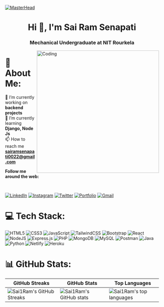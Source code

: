 [![MasterHead](https://repository-images.githubusercontent.com/588181932/e36ec678-7984-4cdd-8e4c-a3932772ff8e)](https://Sai1Ram.io)
<h1 align="center">Hi 👋, I'm Sai Ram Senapati</h1>
<h3 align="center">Mechanical Undergraduate at NIT Rourkela</h3>
<img align="right" alt="Coding" width="400" src="https://www.careerguide.com/career/wp-content/uploads/2020/03/full-stack-development.gif"/>

# 💫 About Me:
🔭 I’m currently working on **backend projects**<br>🌱 I’m currently learning **Django, Node Js**<br>📫 How to reach me **sairamsenapati0022@gmail.com**<br>

<p><strong>Follow me around the web:</strong></p><br>

<a href="https://www.linkedin.com/in/sai1ram/" target="_blank"><img src="https://img.shields.io/badge/-sai1ram-blue?style=flat-square&logo=Linkedin&logoColor=white&link=https://www.linkedin.com/in/sai1ram/" alt="LinkedIn"></a>
<a href="https://instagram.com/__sai_ram_senapati?igshid=ZDdkNTZiNTM=" target="_blank"><img src="https://img.shields.io/badge/-sai_ram_senapati-e4405f?style=flat-square&logo=Instagram&logoColor=white&link=https://instagram.com/__sai_ram_senapati?igshid=ZDdkNTZiNTM=" alt="Instagram"></a>
<a href="https://twitter.com/SaiRam00223" target="_blank"><img src="https://img.shields.io/badge/SaiRam00223-000000?style=flat-square&logo=Twitter&logoColor=blue&link=https://twitter.com/SaiRam00223" alt="Twitter"></a>
<a href="https://sairamsenapati.netlify.app/" target="_blank"><img src="https://img.shields.io/badge/sairamsenapati.com-0D4B89?style=flat-square&logo=React&logoColor=white&link=https://sairamsenapati.netlify.app/" alt="Portfolio"></a>
<a href="mailto:sairamsenapati0022@gmail.com" target="_blank"><img src="https://img.shields.io/badge/-sairam-d14836?style=flat-square&logo=Gmail&logoColor=white&link=mailto:sairamsenapati0022@gmail.com" alt="Gmail"></a>




# 💻 Tech Stack:
![HTML5](https://img.shields.io/badge/html5-%23E34F26.svg?style=plastic&logo=html5&logoColor=white) ![CSS3](https://img.shields.io/badge/css3-%231572B6.svg?style=plastic&logo=css3&logoColor=white) ![JavaScript](https://img.shields.io/badge/javascript-%23323330.svg?style=plastic&logo=javascript&logoColor=%23F7DF1E) ![TailwindCSS](https://img.shields.io/badge/tailwindcss-%2338B2AC.svg?style=plastic&logo=tailwind-css&logoColor=white) ![Bootstrap](https://img.shields.io/badge/bootstrap-%23563D7C.svg?style=plastic&logo=bootstrap&logoColor=white) ![React](https://img.shields.io/badge/react-%2320232a.svg?style=plastic&logo=react&logoColor=%2361DAFB) ![NodeJS](https://img.shields.io/badge/node.js-6DA55F?style=plastic&logo=node.js&logoColor=white) ![Express.js](https://img.shields.io/badge/express.js-%23404d59.svg?style=plastic&logo=express&logoColor=%2361DAFB) ![PHP](https://img.shields.io/badge/php-%23777BB4.svg?style=plastic&logo=php&logoColor=white) ![MongoDB](https://img.shields.io/badge/MongoDB-%234ea94b.svg?style=plastic&logo=mongodb&logoColor=white) ![MySQL](https://img.shields.io/badge/mysql-%2300f.svg?style=plastic&logo=mysql&logoColor=white) ![Postman](https://img.shields.io/badge/Postman-FF6C37?style=plastic&logo=postman&logoColor=white) ![Java](https://img.shields.io/badge/java-%23ED8B00.svg?style=plastic&logo=java&logoColor=white) ![Python](https://img.shields.io/badge/python-3670A0?style=plastic&logo=python&logoColor=ffdd54) ![Netlify](https://img.shields.io/badge/netlify-%23000000.svg?style=plastic&logo=netlify&logoColor=#00C7B7) ![Heroku](https://img.shields.io/badge/heroku-%23430098.svg?style=plastic&logo=heroku&logoColor=white)
# 📊 GitHub Stats:

GitHub Streaks | GitHub Stats | Top Languages |
| --- | --- | --- |
![Sai1Ram's GitHub Streaks](https://github-readme-streak-stats.herokuapp.com/?user=Sai1Ram&show_icons=true&title_color=f6c32c&icon_color=f6c32c&text_color=9f9f9f&bg_color=151515&count_private=true) | ![Sai1Ram's GitHub stats](https://github-readme-stats.vercel.app/api?username=Sai1Ram&show_icons=true&count_private=true) | ![Sai1Ram's top languages](https://github-readme-stats.vercel.app/api/top-langs/?username=Sai1Ram&show_icons=true&count_private=true&layout=compact) |
